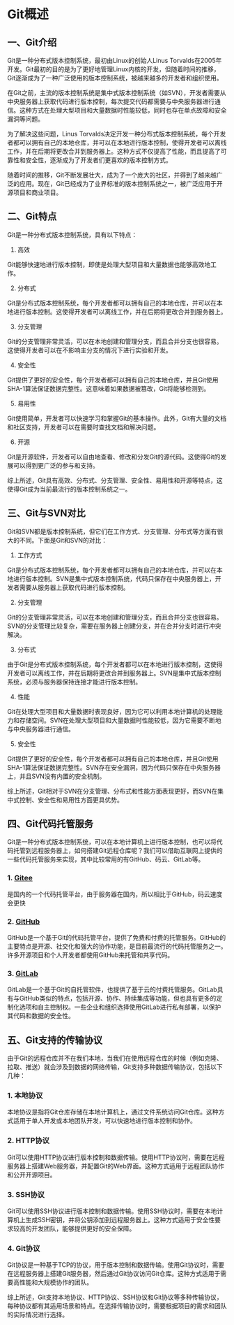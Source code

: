# Git概述

## 一、Git介绍

Git是一种分布式版本控制系统，最初由Linux的创始人Linus Torvalds在2005年开发。Git最初的目的是为了更好地管理Linux内核的开发，但随着时间的推移，Git逐渐成为了一种广泛使用的版本控制系统，被越来越多的开发者和组织使用。

在Git之前，主流的版本控制系统是集中式版本控制系统（如SVN），开发者需要从中央服务器上获取代码进行版本控制，每次提交代码都需要与中央服务器进行通信。这种方式在处理大型项目和大量数据时性能较低，同时也存在单点故障和安全漏洞等问题。

为了解决这些问题，Linus Torvalds决定开发一种分布式版本控制系统，每个开发者都可以拥有自己的本地仓库，并可以在本地进行版本控制，使得开发者可以离线工作，并在后期将更改合并到服务器上。这种方式不仅提高了性能，而且提高了可靠性和安全性，逐渐成为了开发者们更喜欢的版本控制方式。

随着时间的推移，Git不断发展壮大，成为了一个庞大的社区，并得到了越来越广泛的应用。现在，Git已经成为了业界标准的版本控制系统之一，被广泛应用于开源项目和商业项目。

## 二、Git特点

Git是一种分布式版本控制系统，具有以下特点：

1. 高效

Git能够快速地进行版本控制，即使是处理大型项目和大量数据也能够高效地工作。

2. 分布式

Git是分布式版本控制系统，每个开发者都可以拥有自己的本地仓库，并可以在本地进行版本控制。这使得开发者可以离线工作，并在后期将更改合并到服务器上。

3. 分支管理

Git的分支管理非常灵活，可以在本地创建和管理分支，而且合并分支也很容易。这使得开发者可以在不影响主分支的情况下进行实验和开发。

4. 安全性

Git提供了更好的安全性，每个开发者都可以拥有自己的本地仓库，并且Git使用SHA-1算法保证数据完整性。这意味着如果数据被篡改，Git将能够检测到。

5. 易用性

Git使用简单，开发者可以快速学习和掌握Git的基本操作。此外，Git有大量的文档和社区支持，开发者可以在需要时查找文档和解决问题。

6. 开源

Git是开源软件，开发者可以自由地查看、修改和分发Git的源代码。这使得Git的发展可以得到更广泛的参与和支持。

综上所述，Git具有高效、分布式、分支管理、安全性、易用性和开源等特点，这使得Git成为当前最流行的版本控制系统之一。

## 三、Git与SVN对比

Git和SVN都是版本控制系统，但它们在工作方式、分支管理、分布式等方面有很大的不同。下面是Git和SVN的对比：

1. 工作方式

Git是分布式版本控制系统，每个开发者都可以拥有自己的本地仓库，并可以在本地进行版本控制。SVN是集中式版本控制系统，代码只保存在中央服务器上，开发者需要从服务器上获取代码进行版本控制。

2. 分支管理

Git的分支管理非常灵活，可以在本地创建和管理分支，而且合并分支也很容易。SVN的分支管理比较复杂，需要在服务器上创建分支，并在合并分支时进行冲突解决。

3. 分布式

由于Git是分布式版本控制系统，每个开发者都可以在本地进行版本控制，这使得开发者可以离线工作，并在后期将更改合并到服务器上。SVN是集中式版本控制系统，必须与服务器保持连接才能进行版本控制。

4. 性能

Git在处理大型项目和大量数据时表现良好，因为它可以利用本地计算机的处理能力和存储空间。SVN在处理大型项目和大量数据时性能较低，因为它需要不断地与中央服务器进行通信。

5. 安全性

Git提供了更好的安全性，每个开发者都可以拥有自己的本地仓库，并且Git使用SHA-1算法保证数据完整性。SVN存在安全漏洞，因为代码只保存在中央服务器上，并且SVN没有内置的安全机制。

综上所述，Git相对于SVN在分支管理、分布式和性能方面表现更好，而SVN在集中式控制、安全性和易用性方面更具优势。

## 四、Git代码托管服务

Git是一种分布式版本控制系统，可以在本地计算机上进行版本控制，也可以将代码托管到远程服务器上，如何搭建Git远程仓库呢？我们可以借助互联网上提供的一些代码托管服务来实现，其中比较常用的有GitHub、码云、GitLab等。

### 1. [Gitee](https://gitee.com/)

是国内的一个代码托管平台，由于服务器在国内，所以相比于GitHub，码云速度会更快

### 2. [GitHub](https://github.com/)

GitHub是一个基于Git的代码托管平台，提供了免费和付费的托管服务。GitHub的主要特点是开源、社交化和强大的协作功能，是目前最流行的代码托管服务之一。许多开源项目和个人开发者都使用GitHub来托管和共享代码。

### 3. [GitLab](https://about.gitlab.com/)

GitLab是一个基于Git的自托管软件，也提供了基于云的付费托管服务。GitLab具有与GitHub类似的特点，包括开源、协作、持续集成等功能，但也具有更多的定制化选项和自主控制权。一些企业和组织选择使用GitLab进行私有部署，以保护其代码和数据的安全性。

## 五、Git支持的传输协议

由于Git的远程仓库并不在我们本地，当我们在使用远程仓库的时候（例如克隆、拉取、推送）就会涉及到数据的网络传输，Git支持多种数据传输协议，包括以下几种：

### 1. 本地协议

本地协议是指将Git仓库存储在本地计算机上，通过文件系统访问Git仓库。这种方式适用于单人开发或本地团队开发，可以快速地进行版本控制和协作。

### 2. HTTP协议

Git可以使用HTTP协议进行版本控制和数据传输。使用HTTP协议时，需要在远程服务器上搭建Web服务器，并配置Git的Web界面。这种方式适用于远程团队协作和公开开源项目。

### 3. SSH协议

Git可以使用SSH协议进行版本控制和数据传输。使用SSH协议时，需要在本地计算机上生成SSH密钥，并将公钥添加到远程服务器上。这种方式适用于安全性要求较高的开发团队，能够提供更好的安全保障。

### 4. Git协议

Git协议是一种基于TCP的协议，用于版本控制和数据传输。使用Git协议时，需要在远程服务器上搭建Git服务器，然后通过Git协议访问Git仓库。这种方式适用于需要高性能和大规模协作的团队。

综上所述，Git支持本地协议、HTTP协议、SSH协议和Git协议等多种传输协议，每种协议都有其适用场景和特点。在选择传输协议时，需要根据项目的需求和团队的实际情况进行选择。
